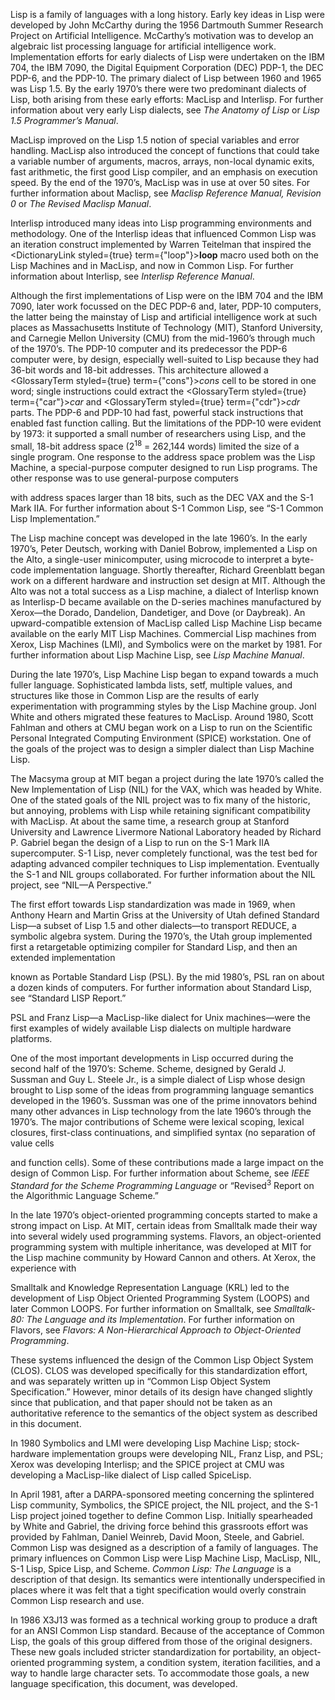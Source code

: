  



Lisp is a family of languages with a long history. Early key ideas in Lisp were developed by John McCarthy during the 1956 Dartmouth Summer Research Project on Artificial Intelligence. McCarthy’s motivation was to develop an algebraic list processing language for artificial intelligence work. Implementation efforts for early dialects of Lisp were undertaken on the IBM 704, the IBM 7090, the Digital Equipment Corporation (DEC) PDP-1, the DEC PDP-6, and the PDP-10. The primary dialect of Lisp between 1960 and 1965 was Lisp 1.5. By the early 1970’s there were two predominant dialects of Lisp, both arising from these early efforts: MacLisp and Interlisp. For further information about very early Lisp dialects, see *The Anatomy of Lisp* or *Lisp 1.5 Programmer’s Manual*. 



MacLisp improved on the Lisp 1.5 notion of special variables and error handling. MacLisp also introduced the concept of functions that could take a variable number of arguments, macros, arrays, non-local dynamic exits, fast arithmetic, the first good Lisp compiler, and an emphasis on execution speed. By the end of the 1970’s, MacLisp was in use at over 50 sites. For further information about Maclisp, see *Maclisp Reference Manual, Revision 0* or *The Revised Maclisp Manual*. 



Interlisp introduced many ideas into Lisp programming environments and methodology. One of the Interlisp ideas that influenced Common Lisp was an iteration construct implemented by Warren Teitelman that inspired the <DictionaryLink styled={true} term={"loop"}><b>loop</b></DictionaryLink> macro used both on the Lisp Machines and in MacLisp, and now in Common Lisp. For further information about Interlisp, see *Interlisp Reference Manual*. 



Although the first implementations of Lisp were on the IBM 704 and the IBM 7090, later work focussed on the DEC PDP-6 and, later, PDP-10 computers, the latter being the mainstay of Lisp and artificial intelligence work at such places as Massachusetts Institute of Technology (MIT), Stanford University, and Carnegie Mellon University (CMU) from the mid-1960’s through much of the 1970’s. The PDP-10 computer and its predecessor the PDP-6 computer were, by design, especially well-suited to Lisp because they had 36-bit words and 18-bit addresses. This architecture allowed a <GlossaryTerm styled={true} term={"cons"}><i>cons</i></GlossaryTerm> cell to be stored in one word; single instructions could extract the <GlossaryTerm styled={true} term={"car"}><i>car</i></GlossaryTerm> and <GlossaryTerm styled={true} term={"cdr"}><i>cdr</i></GlossaryTerm> parts. The PDP-6 and PDP-10 had fast, powerful stack instructions that enabled fast function calling. But the limitations of the PDP-10 were evident by 1973: it supported a small number of researchers using Lisp, and the small, 18-bit address space (2<sup>18</sup> = 262,144 words) limited the size of a single program. One response to the address space problem was the Lisp Machine, a special-purpose computer designed to run Lisp programs. The other response was to use general-purpose computers  







with address spaces larger than 18 bits, such as the DEC VAX and the S-1 Mark IIA. For further information about S-1 Common Lisp, see “S-1 Common Lisp Implementation.” 



The Lisp machine concept was developed in the late 1960’s. In the early 1970’s, Peter Deutsch, working with Daniel Bobrow, implemented a Lisp on the Alto, a single-user minicomputer, using microcode to interpret a byte-code implementation language. Shortly thereafter, Richard Greenblatt began work on a different hardware and instruction set design at MIT. Although the Alto was not a total success as a Lisp machine, a dialect of Interlisp known as Interlisp-D became available on the D-series machines manufactured by Xerox—the Dorado, Dandelion, Dandetiger, and Dove (or Daybreak). An upward-compatible extension of MacLisp called Lisp Machine Lisp became available on the early MIT Lisp Machines. Commercial Lisp machines from Xerox, Lisp Machines (LMI), and Symbolics were on the market by 1981. For further information about Lisp Machine Lisp, see *Lisp Machine Manual*. 



During the late 1970’s, Lisp Machine Lisp began to expand towards a much fuller language. Sophisticated lambda lists, setf, multiple values, and structures like those in Common Lisp are the results of early experimentation with programming styles by the Lisp Machine group. Jonl White and others migrated these features to MacLisp. Around 1980, Scott Fahlman and others at CMU began work on a Lisp to run on the Scientific Personal Integrated Computing Environment (SPICE) workstation. One of the goals of the project was to design a simpler dialect than Lisp Machine Lisp. 



The Macsyma group at MIT began a project during the late 1970’s called the New Implementation of Lisp (NIL) for the VAX, which was headed by White. One of the stated goals of the NIL project was to fix many of the historic, but annoying, problems with Lisp while retaining significant compatibility with MacLisp. At about the same time, a research group at Stanford University and Lawrence Livermore National Laboratory headed by Richard P. Gabriel began the design of a Lisp to run on the S-1 Mark IIA supercomputer. S-1 Lisp, never completely functional, was the test bed for adapting advanced compiler techniques to Lisp implementation. Eventually the S-1 and NIL groups collaborated. For further information about the NIL project, see “NIL—A Perspective.” 



The first effort towards Lisp standardization was made in 1969, when Anthony Hearn and Martin Griss at the University of Utah defined Standard Lisp—a subset of Lisp 1.5 and other dialects—to transport REDUCE, a symbolic algebra system. During the 1970’s, the Utah group implemented first a retargetable optimizing compiler for Standard Lisp, and then an extended implementation 



known as Portable Standard Lisp (PSL). By the mid 1980’s, PSL ran on about a dozen kinds of computers. For further information about Standard Lisp, see “Standard LISP Report.” 



PSL and Franz Lisp—a MacLisp-like dialect for Unix machines—were the first examples of widely available Lisp dialects on multiple hardware platforms. 



One of the most important developments in Lisp occurred during the second half of the 1970’s: Scheme. Scheme, designed by Gerald J. Sussman and Guy L. Steele Jr., is a simple dialect of Lisp whose design brought to Lisp some of the ideas from programming language semantics developed in the 1960’s. Sussman was one of the prime innovators behind many other advances in Lisp technology from the late 1960’s through the 1970’s. The major contributions of Scheme were lexical scoping, lexical closures, first-class continuations, and simplified syntax (no separation of value cells 











and function cells). Some of these contributions made a large impact on the design of Common Lisp. For further information about Scheme, see *IEEE Standard for the Scheme Programming Language* or “Revised<sup>3</sup> Report on the Algorithmic Language Scheme.” 



In the late 1970’s object-oriented programming concepts started to make a strong impact on Lisp. At MIT, certain ideas from Smalltalk made their way into several widely used programming systems. Flavors, an object-oriented programming system with multiple inheritance, was developed at MIT for the Lisp machine community by Howard Cannon and others. At Xerox, the experience with 



Smalltalk and Knowledge Representation Language (KRL) led to the development of Lisp Object Oriented Programming System (LOOPS) and later Common LOOPS. For further information on Smalltalk, see *Smalltalk-80: The Language and its Implementation*. For further information on Flavors, see *Flavors: A Non-Hierarchical Approach to Object-Oriented Programming*. 



These systems influenced the design of the Common Lisp Object System (CLOS). CLOS was developed specifically for this standardization effort, and was separately written up in “Common Lisp Object System Specification.” However, minor details of its design have changed slightly since that publication, and that paper should not be taken as an authoritative reference to the semantics of the object system as described in this document. 



In 1980 Symbolics and LMI were developing Lisp Machine Lisp; stock-hardware implementation groups were developing NIL, Franz Lisp, and PSL; Xerox was developing Interlisp; and the SPICE project at CMU was developing a MacLisp-like dialect of Lisp called SpiceLisp. 



In April 1981, after a DARPA-sponsored meeting concerning the splintered Lisp community, Symbolics, the SPICE project, the NIL project, and the S-1 Lisp project joined together to define Common Lisp. Initially spearheaded by White and Gabriel, the driving force behind this grassroots effort was provided by Fahlman, Daniel Weinreb, David Moon, Steele, and Gabriel. Common Lisp was designed as a description of a family of languages. The primary influences on Common Lisp were Lisp Machine Lisp, MacLisp, NIL, S-1 Lisp, Spice Lisp, and Scheme. *Common Lisp: The Language* is a description of that design. Its semantics were intentionally underspecified in places where it was felt that a tight specification would overly constrain Common Lisp research and use. 



In 1986 X3J13 was formed as a technical working group to produce a draft for an ANSI Common Lisp standard. Because of the acceptance of Common Lisp, the goals of this group differed from those of the original designers. These new goals included stricter standardization for portability, an object-oriented programming system, a condition system, iteration facilities, and a way to handle large character sets. To accommodate those goals, a new language specification, this document, was developed.  







